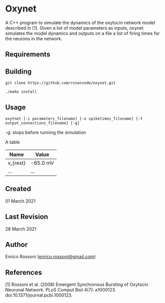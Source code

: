 # Oxynet

A C++ program to simulate the dynamics of the oxytocin network model described in [1]. Given a list of model parameters as inputs, oxynet simulates the model dynamics and outputs on a file a list of firing times for the neurons in the network.


## Requirements

## Building

`git clone https://github.com/rosencode/oxynet.git`

`./make install`


## Usage

`oxytnet [-i parameters_filename] [-o spiketimes_filename] [-t output_connections_filename] [-g]`

-g: stops before running the simulation


A table

Name | Value
------------ | -------------
v_{rest} | -65.0 mV
... | ...

## Created 
01 March 2021

## Last Revision 
28 March 2021

## Author
Enrico Rossoni (enrico.rossoni@gmail.com)

## References 
[1] Rossoni et al. (2008) Emergent Synchronous Bursting of Oxytocin Neuronal Network. PLoS Comput Biol 4(7): e1000123. doi:10.1371/journal.pcbi.1000123.
